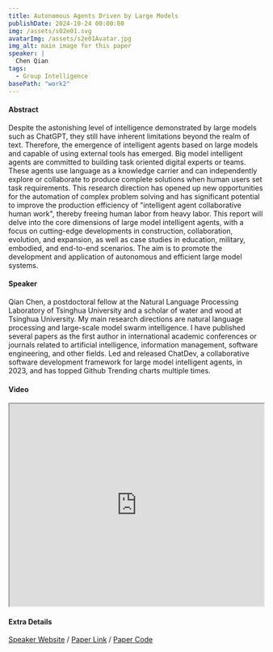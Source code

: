 ```yaml
---
title: Autonomous Agents Driven by Large Models
publishDate: 2024-10-24 00:00:00
img: /assets/s02e01.svg
avatarImg: /assets/s2e01Avatar.jpg
img_alt: main image for this paper
speaker: |
  Chen Qian
tags:
  - Group Intelligence
basePath: "work2"
---
```


#### Abstract

Despite the astonishing level of intelligence demonstrated by large models such as ChatGPT, they still have inherent limitations beyond the realm of text. Therefore, the emergence of intelligent agents based on large models and capable of using external tools has emerged. Big model intelligent agents are committed to building task oriented digital experts or teams. These agents use language as a knowledge carrier and can independently explore or collaborate to produce complete solutions when human users set task requirements. This research direction has opened up new opportunities for the automation of complex problem solving and has significant potential to improve the production efficiency of "intelligent agent collaborative human work", thereby freeing human labor from heavy labor. This report will delve into the core dimensions of large model intelligent agents, with a focus on cutting-edge developments in construction, collaboration, evolution, and expansion, as well as case studies in education, military, embodied, and end-to-end scenarios. The aim is to promote the development and application of autonomous and efficient large model systems.

#### Speaker

Qian Chen, a postdoctoral fellow at the Natural Language Processing Laboratory of Tsinghua University and a scholar of water and wood at Tsinghua University. My main research directions are natural language processing and large-scale model swarm intelligence. I have published several papers as the first author in international academic conferences or journals related to artificial intelligence, information management, software engineering, and other fields. Led and released ChatDev, a collaborative software development framework for large model intelligent agents, in 2023, and has topped Github Trending charts multiple times.

#### Video

<iframe width="100%" height="400px"
src="https://www.youtube.com/embed/D1FvJnP1zQE" style="display: block; margin: 0 auto;">
</iframe>

#### Extra Details

<!-- [Speaker Website](https://qianc62.github.io/) / [Paper Link](https://arxiv.org/abs/2406.14928) / [Paper Project Page](https://huangjh-pub.github.io/publication/nksr/) / [Paper Video](https://www.youtube.com/watch?reload=9&v=J1V5F2z-dWY) / [Paper Code](https://github.com/nv-tlabs/nksr) -->
[Speaker Website](https://qianc62.github.io/) / [Paper Link](https://arxiv.org/abs/2406.14928) / [Paper Code](https://github.com/thinkwee/iAgents?utm_source=catalyzex.com)